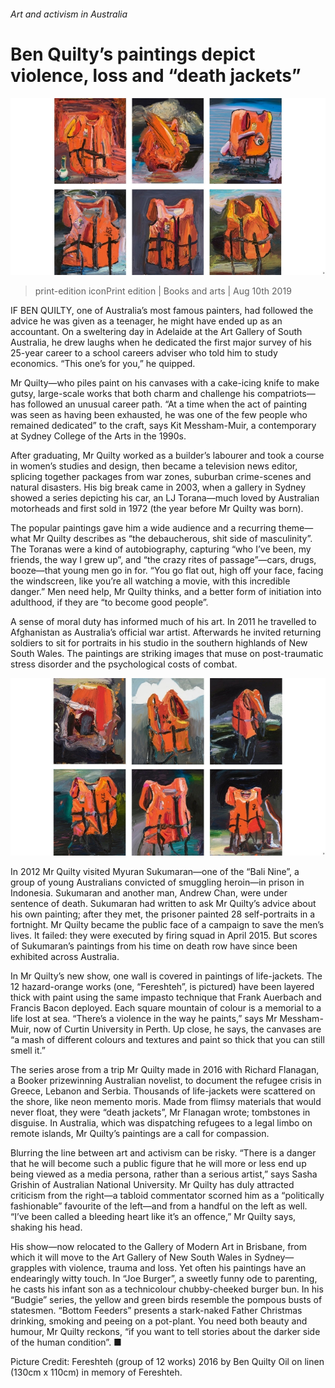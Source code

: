 ###### Art and activism in Australia

# Ben Quilty’s paintings depict violence, loss and “death jackets” 

![image](images/20190810_BKP521.jpg) 

> print-edition iconPrint edition | Books and arts | Aug 10th 2019 

IF BEN QUILTY, one of Australia’s most famous painters, had followed the advice he was given as a teenager, he might have ended up as an accountant. On a sweltering day in Adelaide at the Art Gallery of South Australia, he drew laughs when he dedicated the first major survey of his 25-year career to a school careers adviser who told him to study economics. “This one’s for you,” he quipped. 

Mr Quilty—who piles paint on his canvases with a cake-icing knife to make gutsy, large-scale works that both charm and challenge his compatriots—has followed an unusual career path. “At a time when the act of painting was seen as having been exhausted, he was one of the few people who remained dedicated” to the craft, says Kit Messham-Muir, a contemporary at Sydney College of the Arts in the 1990s. 

After graduating, Mr Quilty worked as a builder’s labourer and took a course in women’s studies and design, then became a television news editor, splicing together packages from war zones, suburban crime-scenes and natural disasters. His big break came in 2003, when a gallery in Sydney showed a series depicting his car, an LJ Torana—much loved by Australian motorheads and first sold in 1972 (the year before Mr Quilty was born). 

The popular paintings gave him a wide audience and a recurring theme—what Mr Quilty describes as “the debaucherous, shit side of masculinity”. The Toranas were a kind of autobiography, capturing “who I’ve been, my friends, the way I grew up”, and “the crazy rites of passage”—cars, drugs, booze—that young men go in for. “You go flat out, high off your face, facing the windscreen, like you’re all watching a movie, with this incredible danger.” Men need help, Mr Quilty thinks, and a better form of initiation into adulthood, if they are “to become good people”. 

A sense of moral duty has informed much of his art. In 2011 he travelled to Afghanistan as Australia’s official war artist. Afterwards he invited returning soldiers to sit for portraits in his studio in the southern highlands of New South Wales. The paintings are striking images that muse on post-traumatic stress disorder and the psychological costs of combat. 

![image](images/20190810_BKP522.jpg) 

In 2012 Mr Quilty visited Myuran Sukumaran—one of the “Bali Nine”, a group of young Australians convicted of smuggling heroin—in prison in Indonesia. Sukumaran and another man, Andrew Chan, were under sentence of death. Sukumaran had written to ask Mr Quilty’s advice about his own painting; after they met, the prisoner painted 28 self-portraits in a fortnight. Mr Quilty became the public face of a campaign to save the men’s lives. It failed: they were executed by firing squad in April 2015. But scores of Sukumaran’s paintings from his time on death row have since been exhibited across Australia. 

In Mr Quilty’s new show, one wall is covered in paintings of life-jackets. The 12 hazard-orange works (one, “Fereshteh”, is pictured) have been layered thick with paint using the same impasto technique that Frank Auerbach and Francis Bacon deployed. Each square mountain of colour is a memorial to a life lost at sea. “There’s a violence in the way he paints,” says Mr Messham-Muir, now of Curtin University in Perth. Up close, he says, the canvases are “a mash of different colours and textures and paint so thick that you can still smell it.” 

The series arose from a trip Mr Quilty made in 2016 with Richard Flanagan, a Booker prizewinning Australian novelist, to document the refugee crisis in Greece, Lebanon and Serbia. Thousands of life-jackets were scattered on the shore, like neon memento moris. Made from flimsy materials that would never float, they were “death jackets”, Mr Flanagan wrote; tombstones in disguise. In Australia, which was dispatching refugees to a legal limbo on remote islands, Mr Quilty’s paintings are a call for compassion. 

Blurring the line between art and activism can be risky. “There is a danger that he will become such a public figure that he will more or less end up being viewed as a media persona, rather than a serious artist,” says Sasha Grishin of Australian National University. Mr Quilty has duly attracted criticism from the right—a tabloid commentator scorned him as a “politically fashionable” favourite of the left—and from a handful on the left as well. “I’ve been called a bleeding heart like it’s an offence,” Mr Quilty says, shaking his head. 

His show—now relocated to the Gallery of Modern Art in Brisbane, from which it will move to the Art Gallery of New South Wales in Sydney—grapples with violence, trauma and loss. Yet often his paintings have an endearingly witty touch. In “Joe Burger”, a sweetly funny ode to parenting, he casts his infant son as a technicolour chubby-cheeked burger bun. In his “Budgie” series, the yellow and green birds resemble the pompous busts of statesmen. “Bottom Feeders” presents a stark-naked Father Christmas drinking, smoking and peeing on a pot-plant. You need both beauty and humour, Mr Quilty reckons, “if you want to tell stories about the darker side of the human condition”. ■ 

Picture Credit: Fereshteh (group of 12 works) 2016 by Ben Quilty Oil on linen (130cm x 110cm) in memory of Fereshteh. 

